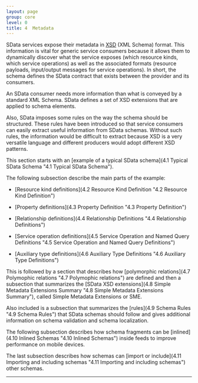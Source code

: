 ```yaml
---
layout: page
group: core
level: 0
title: 4  Metadata
---
```


SData services expose their metadata in
[XSD](http://en.wikipedia.org/wiki/XML_Schema) (XML Schema) format.
This information is vital for generic service consumers because it allows them
to dynamically discover what the service exposes (which resource kinds, which
service operations) as well as the associated formats (resource payloads,
input/output messages for service operations). In short, the schema defines the
SData contract that exists between the provider and its consumers.

An SData consumer needs more information than what is conveyed by a standard
XML Schema.&nbsp;SData defines a set of XSD extensions that are applied to schema
elements.

Also, SData imposes some rules on the way the schema should be structured.
These rules have been introduced so that service consumers can easily extract
useful information from SData schemas. Without such rules, the information would
be difficult to extract&nbsp;because XSD is a very versatile language and different
producers would adopt different XSD patterns.

This section starts with an [example of a typical SData schema](4.1 Typical SData Schema "4.1 Typical SData Schema").

The following subsection describe the main parts of the example:

*   [Resource kind definitions](4.2 Resource Kind Definition "4.2 Resource Kind Definition")

*   [Property definitions](4.3 Property Definition "4.3 Property Definition")

*   [Relationship definitions](4.4 Relationship Definitions "4.4 Relationship Definitions")

*   [Service operation definitions](4.5 Service Operation and Named Query Definitions "4.5 Service Operation and Named Query Definitions")

*   [Auxiliary type definitions](4.6 Auxiliary Type Definitions "4.6 Auxiliary Type Definitions")

This&nbsp;is followed by a section that describes how
[polymorphic relations](4.7 Polymophic relations "4.7 Polymophic relations") are defined and then a
subsection that summarizes the [SData XSD
extensions](4.8 Simple Metadata Extensions Summary "4.8 Simple Metadata Extensions Summary"),&nbsp;called Simple Metadata Extensions or SME.

Also included is a&nbsp;subsection that summarizes the
[rules](4.9 Schema Rules "4.9 Schema Rules") that SData schemas should follow and gives
additional information on schema validation and schema localization.

The following subsection describes how schema fragments can&nbsp;be
[inlined](4.10 Inlined Schemas "4.10 Inlined Schemas") inside feeds to improve performance on
mobile devices.

The last subsection describes how schemas can [import
or include](4.11 Importing and including schemas "4.11 Importing and including schemas") other schemas.

* * *